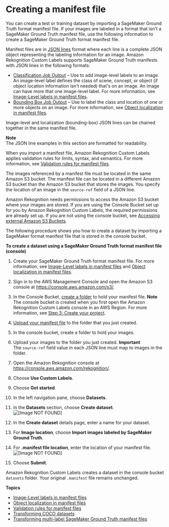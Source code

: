 # Creating a manifest file<a name="cd-manifest-files"></a>

You can create a test or training dataset by importing a SageMaker Ground Truth format manifest file\. If your images are labeled in a format that isn't a SageMaker Ground Truth manifest file, use the following information to create a SageMaker Ground Truth format manifest file\. 

Manifest files are in [JSON lines](http://jsonlines.org) format where each line is a complete JSON object representing the labeling information for an image\. Amazon Rekognition Custom Labels supports SageMaker Ground Truth manifests with JSON lines in the following formats:
+ [Classification Job Output](https://docs.aws.amazon.com/sagemaker/latest/dg/sms-data-output.html#sms-output-class) – Use to add image\-level labels to an image\. An image\-level label defines the class of scene, concept, or object \(if object location information isn't needed\) that's on an image\. An image can have more that one image\-level label\. For more information, see [Image\-Level labels in manifest files](cd-manifest-files-classification.md)\.
+ [Bounding Box Job Output](https://docs.aws.amazon.com/sagemaker/latest/dg/sms-data-output.html#sms-output-box) – Use to label the class and location of one or more objects on an image\. For more information, see [Object localization in manifest files](cd-manifest-files-object-detection.md)\.

Image\-level and localization \(bounding\-box\) JSON lines can be chained together in the same manifest file\. 

**Note**  
The JSON line examples in this section are formatted for readability\. 

When you import a manifest file, Amazon Rekognition Custom Labels applies validation rules for limits, syntax, and semantics\. For more information, see [Validation rules for manifest files](cd-manifest-files-validation-rules.md)\. 

The images referenced by a manifest file must be located in the same Amazon S3 bucket\. The manifest file can be located in a different Amazon S3 bucket than the Amazon S3 bucket that stores the images\. You specify the location of an image in the `source-ref` field of a JSON line\. 

Amazon Rekognition needs permissions to access the Amazon S3 bucket where your images are stored\. If you are using the Console Bucket set up for you by Amazon Rekognition Custom Labels, the required permissions are already set up\. If you are not using the console bucket, see [Accessing external Amazon S3 Buckets](su-console-policy.md#su-external-buckets)\.

The following procedure shows you how to create a dataset by importing a SageMaker format manifest file that is stored in the console bucket\.

<a name="create-dataset-procedure-manifest-file"></a>

**To create a dataset using a SageMaker Ground Truth format manifest file \(console\)**

1. Create your SageMaker Ground Truth format manifest file\. For more information, see [Image\-Level labels in manifest files](cd-manifest-files-classification.md) and [Object localization in manifest files](cd-manifest-files-object-detection.md)\.

1. Sign in to the AWS Management Console and open the Amazon S3 console at [https://console\.aws\.amazon\.com/s3/](https://console.aws.amazon.com/s3/)\.

1. In the Console Bucket, [create a folder](https://docs.aws.amazon.com/AmazonS3/latest/user-guide/create-folder.html) to hold your manifest file\. 
**Note**  
The console bucket is created when you first open the Amazon Rekognition Custom Labels console in an AWS Region\. For more information, see [Step 3: Create your project](tutorial-step-create-bucket.md)\.

1. [Upload your manifest file](https://docs.aws.amazon.com/AmazonS3/latest/user-guide/upload-objects.html) to the folder that you just created\.

1. In the console bucket, create a folder to hold your images\.

1. Upload your images to the folder you just created\.
**Important**  
The `source-ref` field value in each JSON line must map to images in the folder\. 

1. Open the Amazon Rekognition console at [https://console\.aws\.amazon\.com/rekognition/](https://console.aws.amazon.com/rekognition/)\.

1. Choose **Use Custom Labels**\.

1. Choose **Get started**\. 

1. In the left navigation pane, choose **Datasets**\.

1. In the **Datasets** section, choose **Create dataset**\.   
![\[Image NOT FOUND\]](http://docs.aws.amazon.com/rekognition/latest/customlabels-dg/images/project-resources.png)

1. In the **Create dataset** details page, enter a name for your dataset\.

1. For **Image location**, choose **Import images labeled by SageMaker Ground Truth**\.

1. For **\.manifest file location**, enter the location of your manifest file\.  
![\[Image NOT FOUND\]](http://docs.aws.amazon.com/rekognition/latest/customlabels-dg/images/create-dataset-ground-truth-import.png)

1. Choose **Submit**\. 

Amazon Rekognition Custom Labels creates a dataset in the console bucket `datasets` folder\. Your original `.manifest` file remains unchanged\.

**Topics**
+ [Image\-Level labels in manifest files](cd-manifest-files-classification.md)
+ [Object localization in manifest files](cd-manifest-files-object-detection.md)
+ [Validation rules for manifest files](cd-manifest-files-validation-rules.md)
+ [Transforming COCO datasets](cd-transform-coco.md)
+ [Transforming multi\-label SageMaker Ground Truth manifest files](gt-cl-transform.md)